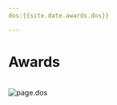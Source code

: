 ```yaml
---
dos:{{site.date.awards.dos}}

---
```


# Awards 
<br>
<img src="\img\awards\dos_cerapp.png" alt=page.dos><br>
<!--<img src="\img\awards\dos_cerapp.png"style="height:180px;width:180px;" alt="25"><br>
<img src="\img\awards\dos_cerapp.png"style="height:180px;width:180px;" alt="25"><br>
<img src="\img\awards\dos_cerapp.png"style="height:180px;width:180px;" alt="25"><br>
<img src="\img\awards\dos_cerapp.png"style="height:180px;width:180px;" alt="25"><br>
<img src="\img\awards\dos_cerapp.png"style="height:180px;width:180px;" alt="25"><br>
<img src="\img\awards\dos_cerapp.png"style="height:180px;width:180px;" alt="25"><br>
<img src="\img\awards\dos_cerapp.png"style="height:180px;width:180px;" alt="25"><br>
<img src="\img\awards\dos_cerapp.png"style="height:180px;width:180px;" alt="25"><br>-->